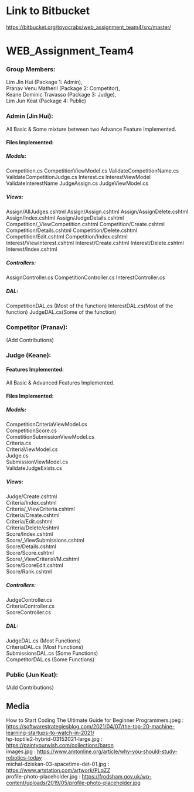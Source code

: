 # Link to Bitbucket 
https://bitbucket.org/toyocrabs/web_assignment_team4/src/master/

# WEB_Assignment_Team4
### Group Members:  
Lim Jin Hui (Package 1: Admin),   
Pranav Venu Matheril (Package 2: Competitor),  
Keane Dominic Travasso (Package 3: Judge),  
Lim Jun Keat (Package 4: Public)  

### Admin (Jin Hui):  
All Basic & Some mixture between two Advance Feature Implemented.
#### Files Implemented:
##### Models:
Competition.cs
CompetitionViewModel.cs
ValidateCompetitionName.cs
ValidateCompetitionJudge.cs
Interest.cs
InterestViewModel
ValidateInterestName
JudgeAssign.cs
JudgeViewModel.cs

##### Views:
Assign/AllJudges.cshtml
Assign/Assign.cshtml
Assign/AssignDelete.cshtml
Assign/Index.cshtml
Assign/JudgeDetails.cshtml
Competition/_ViewCompetition.cshtml
Competition/Create.cshtml
Competition/Details.cshtml
Competition/Delete.cshtml
Competition/Edit.cshtml
Competition/Index.cshtml
Interest/ViewInterest.cshtml
Interest/Create.cshtml
Interest/Delete.cshtml
Interest/Index.cshtml

##### Controllers:  
AssignController.cs
CompetitionController.cs
InterestController.cs

##### DAL:  
CompetitionDAL.cs (Most of the function)
InterestDAL.cs(Most of the function)
JudgeDAL.cs(Some of the function)

### Competitor (Pranav):  
(Add Contributions)

### Judge (Keane):  

#### Features Implemented:  
All Basic & Advanced Features Implemented.  

#### Files Implemented:  
##### Models:  
CompetitionCriteriaViewModel.cs  
CompetitionScore.cs  
CometitionSubmissionViewModel.cs  
Criteria.cs  
CriteriaViewModel.cs  
Judge.cs  
SubmissionViewModel.cs  
ValidateJudgeExists.cs  
  
##### Views:  
Judge/Create.cshtml  
Criteria/Index.cshtml  
Criteria/_ViewCriteria.cshtml  
Criteria/Create.cshtml  
Criteria/Edit.cshtml  
Criteria/Delete/cshtml  
Score/Index.cshtml  
Score/_ViewSubmissions.cshtml  
Score/Details.cshtml  
Score/Score.cshtml  
Score/_ViewCriteriaVM.cshtml  
Score/ScoreEdit.cshtml  
Score/Rank.cshtml  
  
##### Controllers:  
JudgeController.cs  
CriteriaController.cs  
ScoreController.cs  
  
##### DAL:  
JudgeDAL.cs (Most Functions)  
CriteriaDAL.cs (Most Functions)  
SubmissionsDAL.cs (Some Functions)  
CompetitorDAL.cs (Some Functions)  
  
### Public (Jun Keat):  
(Add Contributions)  

## Media 
How to Start Coding The Ultimate Guide for Beginner Programmers.jpeg : https://softwarestrategiesblog.com/2021/04/07/the-top-20-machine-learning-startups-to-watch-in-2021/  
hp-toptile2-hybrid-03152021-large.jpg : https://paintyourwish.com/collections/baron  
images.jpg : https://www.amtonline.org/article/why-you-should-study-robotics-today  
michal-dziekan-03-spacetime-det-01.jpg : https://www.artstation.com/artwork/PLqZZ  
profile-photo-placeholder.jpg : https://frodsham.gov.uk/wp-content/uploads/2019/05/profile-photo-placeholder.jpg  
